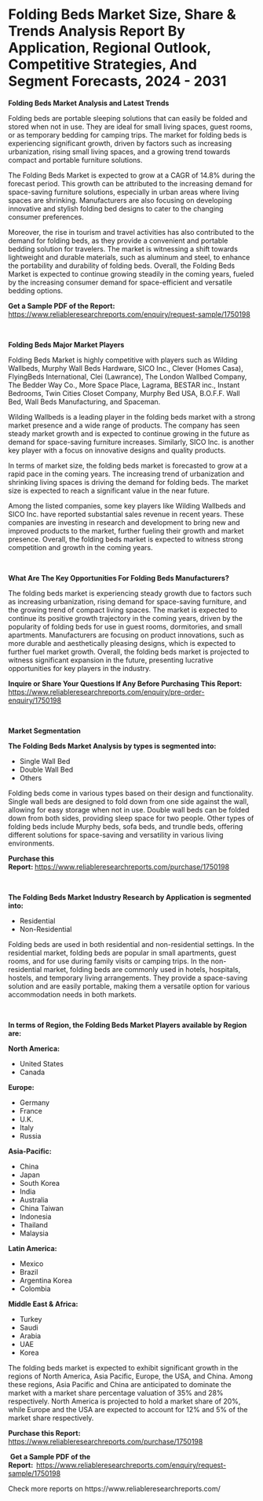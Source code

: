 <p><h1>Folding Beds Market Size, Share & Trends Analysis Report By Application, Regional Outlook, Competitive Strategies, And Segment Forecasts, 2024 - 2031</h1></p><p><strong>Folding Beds Market Analysis and Latest Trends</strong></p>
<p><p>Folding beds are portable sleeping solutions that can easily be folded and stored when not in use. They are ideal for small living spaces, guest rooms, or as temporary bedding for camping trips. The market for folding beds is experiencing significant growth, driven by factors such as increasing urbanization, rising small living spaces, and a growing trend towards compact and portable furniture solutions.</p><p>The Folding Beds Market is expected to grow at a CAGR of 14.8% during the forecast period. This growth can be attributed to the increasing demand for space-saving furniture solutions, especially in urban areas where living spaces are shrinking. Manufacturers are also focusing on developing innovative and stylish folding bed designs to cater to the changing consumer preferences.</p><p>Moreover, the rise in tourism and travel activities has also contributed to the demand for folding beds, as they provide a convenient and portable bedding solution for travelers. The market is witnessing a shift towards lightweight and durable materials, such as aluminum and steel, to enhance the portability and durability of folding beds. Overall, the Folding Beds Market is expected to continue growing steadily in the coming years, fueled by the increasing consumer demand for space-efficient and versatile bedding options.</p></p>
<p><strong>Get a Sample PDF of the Report:&nbsp;</strong> <a href="https://www.reliableresearchreports.com/enquiry/request-sample/1750198">https://www.reliableresearchreports.com/enquiry/request-sample/1750198</a></p>
<p>&nbsp;</p>
<p><strong>Folding Beds Major Market Players</strong></p>
<p><p>Folding Beds Market is highly competitive with players such as Wilding Wallbeds, Murphy Wall Beds Hardware, SICO Inc., Clever (Homes Casa), FlyingBeds International, Clei (Lawrance), The London Wallbed Company, The Bedder Way Co., More Space Place, Lagrama, BESTAR inc., Instant Bedrooms, Twin Cities Closet Company, Murphy Bed USA, B.O.F.F. Wall Bed, Wall Beds Manufacturing, and Spaceman.</p><p>Wilding Wallbeds is a leading player in the folding beds market with a strong market presence and a wide range of products. The company has seen steady market growth and is expected to continue growing in the future as demand for space-saving furniture increases. Similarly, SICO Inc. is another key player with a focus on innovative designs and quality products.</p><p>In terms of market size, the folding beds market is forecasted to grow at a rapid pace in the coming years. The increasing trend of urbanization and shrinking living spaces is driving the demand for folding beds. The market size is expected to reach a significant value in the near future.</p><p>Among the listed companies, some key players like Wilding Wallbeds and SICO Inc. have reported substantial sales revenue in recent years. These companies are investing in research and development to bring new and improved products to the market, further fueling their growth and market presence. Overall, the folding beds market is expected to witness strong competition and growth in the coming years.</p></p>
<p>&nbsp;</p>
<p><strong>What Are The Key Opportunities For Folding Beds Manufacturers?</strong></p>
<p><p>The folding beds market is experiencing steady growth due to factors such as increasing urbanization, rising demand for space-saving furniture, and the growing trend of compact living spaces. The market is expected to continue its positive growth trajectory in the coming years, driven by the popularity of folding beds for use in guest rooms, dormitories, and small apartments. Manufacturers are focusing on product innovations, such as more durable and aesthetically pleasing designs, which is expected to further fuel market growth. Overall, the folding beds market is projected to witness significant expansion in the future, presenting lucrative opportunities for key players in the industry.</p></p>
<p><strong>Inquire or Share Your Questions If Any Before Purchasing This Report:</strong> <a href="https://www.reliableresearchreports.com/enquiry/pre-order-enquiry/1750198">https://www.reliableresearchreports.com/enquiry/pre-order-enquiry/1750198</a></p>
<p>&nbsp;</p>
<p><strong>Market Segmentation</strong></p>
<p><strong>The Folding Beds Market Analysis by types is segmented into:</strong></p>
<p><ul><li>Single Wall Bed</li><li>Double Wall Bed</li><li>Others</li></ul></p>
<p><p>Folding beds come in various types based on their design and functionality. Single wall beds are designed to fold down from one side against the wall, allowing for easy storage when not in use. Double wall beds can be folded down from both sides, providing sleep space for two people. Other types of folding beds include Murphy beds, sofa beds, and trundle beds, offering different solutions for space-saving and versatility in various living environments.</p></p>
<p><strong>Purchase this Report:&nbsp;</strong><a href="https://www.reliableresearchreports.com/purchase/1750198">https://www.reliableresearchreports.com/purchase/1750198</a></p>
<p>&nbsp;</p>
<p><strong>The Folding Beds Market Industry Research by Application is segmented into:</strong></p>
<p><ul><li>Residential</li><li>Non-Residential</li></ul></p>
<p><p>Folding beds are used in both residential and non-residential settings. In the residential market, folding beds are popular in small apartments, guest rooms, and for use during family visits or camping trips. In the non-residential market, folding beds are commonly used in hotels, hospitals, hostels, and temporary living arrangements. They provide a space-saving solution and are easily portable, making them a versatile option for various accommodation needs in both markets.</p></p>
<p>&nbsp;</p>
<p><strong>In terms of Region, the Folding Beds Market Players available by Region are:</strong></p>
<p>
    <p> <strong> North America: </strong>
        <ul>
            <li>United States</li>
            <li>Canada</li>
        </ul>
        </p> 
    <p> <strong> Europe: </strong>
        <ul>
            <li>Germany</li>
            <li>France</li>
            <li>U.K.</li>
            <li>Italy</li>
            <li>Russia</li>
        </ul>
        </p> 
    <p> <strong> Asia-Pacific: </strong>
        <ul>
            <li>China</li>
            <li>Japan</li>
            <li>South Korea</li>
            <li>India</li>
            <li>Australia</li>
            <li>China Taiwan</li>
            <li>Indonesia</li>
            <li>Thailand</li>
            <li>Malaysia</li>
        </ul>
        </p> 
    <p> <strong> Latin America: </strong>
        <ul>
            <li>Mexico</li>
            <li>Brazil</li>
            <li>Argentina Korea</li>
            <li>Colombia</li>
        </ul>
        </p> 
    <p> <strong> Middle East & Africa: </strong>
        <ul>
            <li>Turkey</li>
            <li>Saudi</li>
            <li>Arabia</li>
            <li>UAE</li>
            <li>Korea</li>
        </ul>
    </p>
    </p>
<p><p>The folding beds market is expected to exhibit significant growth in the regions of North America, Asia Pacific, Europe, the USA, and China. Among these regions, Asia Pacific and China are anticipated to dominate the market with a market share percentage valuation of 35% and 28% respectively. North America is projected to hold a market share of 20%, while Europe and the USA are expected to account for 12% and 5% of the market share respectively.</p></p>
<p><strong>Purchase this Report: </strong><a href="https://www.reliableresearchreports.com/purchase/1750198">https://www.reliableresearchreports.com/purchase/1750198</a></p>
<p>&nbsp;<strong>Get a Sample PDF of the Report:&nbsp;&nbsp;</strong><a href="https://www.reliableresearchreports.com/enquiry/request-sample/1750198">https://www.reliableresearchreports.com/enquiry/request-sample/1750198</a></p>
<p><strong></strong></p>
<p>Check more reports on https://www.reliableresearchreports.com/</p>